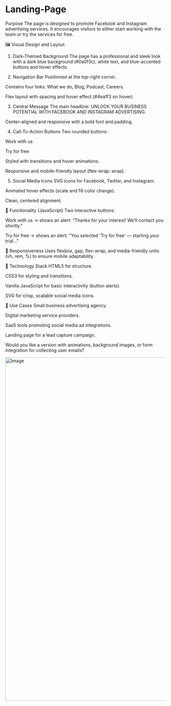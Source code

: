 # Landing-Page
Purpose
The page is designed to promote Facebook and Instagram advertising services. It encourages visitors to either start working with the team or try the services for free.

🖼️ Visual Design and Layout
1. Dark-Themed Background
The page has a professional and sleek look with a dark blue background (#0a0f3c), white text, and blue-accented buttons and hover effects.

2. Navigation Bar
Positioned at the top-right corner.

Contains four links: What we do, Blog, Podcast, Careers.

Flex layout with spacing and hover effect (#4ea1f3 on hover).

3. Central Message
The main headline:
UNLOCK YOUR BUSINESS POTENTIAL WITH FACEBOOK AND INSTAGRAM ADVERTISING.

Center-aligned and responsive with a bold font and padding.

4. Call-To-Action Buttons
Two rounded buttons:

Work with us

Try for free

Styled with transitions and hover animations.

Responsive and mobile-friendly layout (flex-wrap: wrap).

5. Social Media Icons
SVG icons for Facebook, Twitter, and Instagram.

Animated hover effects (scale and fill color change).

Clean, centered alignment.

🧠 Functionality (JavaScript)
Two interactive buttons:

Work with us → shows an alert:
"Thanks for your interest! We’ll contact you shortly."

Try for free → shows an alert:
"You selected 'Try for free' — starting your trial..."

📱 Responsiveness
Uses flexbox, gap, flex-wrap, and media-friendly units (vh, rem, %) to ensure mobile adaptability.

🧩 Technology Stack
HTML5 for structure.

CSS3 for styling and transitions.

Vanilla JavaScript for basic interactivity (button alerts).

SVG for crisp, scalable social media icons.

🎯 Use Cases
Small business advertising agency.

Digital marketing service providers.

SaaS tools promoting social media ad integrations.

Landing page for a lead capture campaign.

Would you like a version with animations, background images, or form integration for collecting user emails?

















<img width="1920" height="1080" alt="Image" src="https://github.com/user-attachments/assets/844bb5ca-7a64-44a4-809e-7f6a259f4bb6" />
